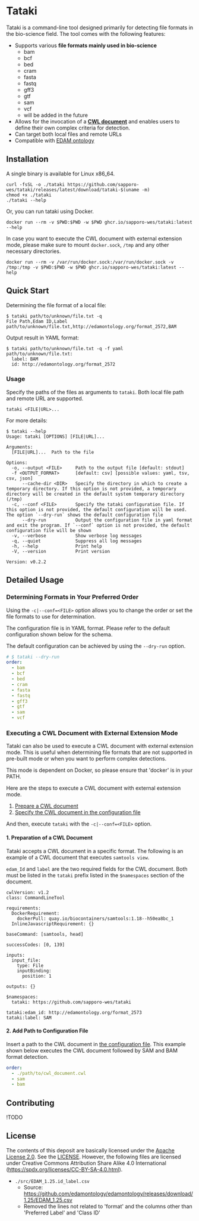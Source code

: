 # Tataki

Tataki is a command-line tool designed primarily for detecting file formats in the bio-science field. The tool comes with the following features:

- Supports various **file formats mainly used in bio-science**
  - bam
  - bcf
  - bed
  - cram
  - fasta
  - fastq
  - gff3
  - gtf
  - sam
  - vcf
  - will be added in the future
- Allows for the invocation of a [**CWL document**](https://www.commonwl.org/) and enables users to define their own complex criteria for detection.
- Can target both local files and remote URLs
- Compatible with [EDAM ontology](https://edamontology.org/page)

## Installation

A single binary is available for Linux x86_64.

```shell
curl -fsSL -o ./tataki https://github.com/sapporo-wes/tataki/releases/latest/download/tataki-$(uname -m)
chmod +x ./tataki
./tataki --help
```

Or, you can run tataki using Docker.

```shell
docker run --rm -v $PWD:$PWD -w $PWD ghcr.io/sapporo-wes/tataki:latest --help
```

In case you want to execute the CWL document with external extension mode, please make sure to mount `docker.sock`, `/tmp` and any other necessary directories.

```shell
docker run --rm -v /var/run/docker.sock:/var/run/docker.sock -v /tmp:/tmp -v $PWD:$PWD -w $PWD ghcr.io/sapporo-wes/tataki:latest --help
```

## Quick Start

Determining the file format of a local file:

```shell
$ tataki path/to/unknown/file.txt -q
File Path,Edam ID,Label
path/to/unknown/file.txt,http://edamontology.org/format_2572,BAM
```

Output result in YAML format:

```shell
$ tataki path/to/unknown/file.txt -q -f yaml
path/to/unknown/file.txt:
  label: BAM
  id: http://edamontology.org/format_2572
```

### Usage

Specify the paths of the files as arguments to `tataki`. Both local file path and remote URL are supported.

```shell
tataki <FILE|URL>...
```

For more details:

```shell
$ tataki --help
Usage: tataki [OPTIONS] [FILE|URL]...

Arguments:
  [FILE|URL]...  Path to the file

Options:
  -o, --output <FILE>     Path to the output file [default: stdout]
  -f <OUTPUT_FORMAT>      [default: csv] [possible values: yaml, tsv, csv, json]
      --cache-dir <DIR>   Specify the directory in which to create a temporary directory. If this option is not provided, a temporary directory will be created in the default system temporary directory (/tmp)
  -c, --conf <FILE>       Specify the tataki configuration file. If this option is not provided, the default configuration will be used. The option `--dry-run` shows the default configuration file
      --dry-run           Output the configuration file in yaml format and exit the program. If `--conf` option is not provided, the default configuration file will be shown
  -v, --verbose           Show verbose log messages
  -q, --quiet             Suppress all log messages
  -h, --help              Print help
  -V, --version           Print version

Version: v0.2.2
```

## Detailed Usage

### Determining Formats in Your Preferred Order

Using the `-c|--conf=<FILE>` option allows you to change the order or set the file formats to use for determination.

The configuration file is in YAML format. Please refer to the default configuration shown below for the schema.

The default configuration can be achieved by using the `--dry-run` option.

```yaml
# $ tataki --dry-run
order:
  - bam
  - bcf
  - bed
  - cram
  - fasta
  - fastq
  - gff3
  - gtf
  - sam
  - vcf
```

### Executing a CWL Document with External Extension Mode

Tataki can also be used to execute a CWL document with external extension mode. This is useful when determining file formats that are not supported in pre-built mode or when you want to perform complex detections.

This mode is dependent on Docker, so please ensure that 'docker' is in your PATH.

Here are the steps to execute a CWL document with external extension mode.

1. [Prepare a CWL document](#1-preparation-of-a-cwl-document)
2. [Specify the CWL document in the configuration file](#2-add-path-to-configuration-file)

And then, execute `tataki` with the `-c|--conf=<FILE>` option.

#### 1. Preparation of a CWL Document

Tataki accepts a CWL document in a specific format. The following is an example of a CWL document that executes `samtools view`.

`edam_Id` and `label` are the two required fields for the CWL document. Both must be listed in the `tataki` prefix listed in the `$namespaces` section of the document.

```cwl
cwlVersion: v1.2
class: CommandLineTool

requirements:
  DockerRequirement:
    dockerPull: quay.io/biocontainers/samtools:1.18--h50ea8bc_1
  InlineJavascriptRequirement: {}

baseCommand: [samtools, head]

successCodes: [0, 139]

inputs:
  input_file:
    type: File
    inputBinding:
      position: 1

outputs: {}

$namespaces:
  tataki: https://github.com/sapporo-wes/tataki
  
tataki:edam_id: http://edamontology.org/format_2573
tataki:label: SAM
```

#### 2. Add Path to Configuration File

Insert a path to the CWL document in [the configuration file](#determining-formats-in-your-preferred-order). This example shown below executes the CWL document followed by SAM and BAM format detection.

```yaml
order:
  - ./path/to/cwl_document.cwl
  - sam
  - bam
```

## Contributing

!TODO

## License

The contents of this deposit are basically licensed under the [Apache License 2.0](https://www.apache.org/licenses/LICENSE-2.0). See the [LICENSE](https://github.com/sapporo-wes/tataki/blob/main/LICENSE).
However, the following files are licensed under Creative Commons Attribution Share Alike 4.0 International (<https://spdx.org/licenses/CC-BY-SA-4.0.html>).

- `./src/EDAM_1.25.id_label.csv`
  - Source: <https://github.com/edamontology/edamontology/releases/download/1.25/EDAM_1.25.csv>
  - Removed the lines not related to 'format' and the columns other than 'Preferred Label' and 'Class ID'
